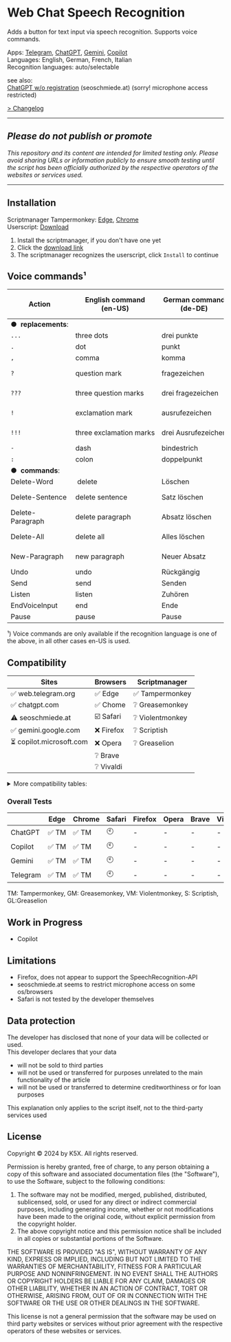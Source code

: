 ﻿# Web Chat Speech Recognition

Adds a button for text input via speech recognition. Supports voice commands.  

Apps: [Telegram](https://web.telegram.org/), [ChatGPT](https://chatgpt.com/), 
[Gemini](https://gemini.google.com/app/), [Copilot](https://copilot.microsoft.com/)  
Languages: English, German, French, Italian   
Recognition languages: auto/selectable  

see also:  
[ChatGPT w/o registration](https://seoschmiede.at/en/aitools/chatgpt-tool/) (seoschmiede.at) (sorry! microphone access restricted)

[> Changelog](CHANGELOG.md)

---

## *Please do not publish or promote*
*This repository and its content are intended for limited testing only. 
Please avoid sharing URLs or information publicly to ensure smooth testing 
until the script has been officially authorized by the respective operators 
of the websites or services used.*

---

## Installation

Scriptmanager Tampermonkey: [Edge](https://microsoftedge.microsoft.com/addons/detail/tampermonkey/iikmkjmpaadaobahmlepeloendndfphd), [Chrome](https://chromewebstore.google.com/detail/tampermonkey/dhdgffkkebhmkfjojejmpbldmpobfkfo)  
Userscript: [Download](https://github.com/K5X-miomic9/WebChatSpeechRecognition/raw/refs/heads/develop/src/WebChatSpeechRecognition.user.js)

1) Install the scriptmanager, if you don't have one yet
2) Click the [download link](https://github.com/K5X-miomic9/WebChatSpeechRecognition/raw/refs/heads/develop/src/WebChatSpeechRecognition.user.js)
3) The scriptmanager recognizes the userscript, click `Install` to continue

## Voice commands¹

|**Action**        | **English command**<br/>(en-US) | **German command**<br/>(de-DE) | **French command**<br/>(fr-FR) | **Italian command**<br/>(it-IT)
|------------------|------------------------|------------------------|-----------------------------|--------------------------|
|**●  replacements**: 
|`...`             |three dots              |drei punkte             |Trois points                  |tre puntini
|`.`               |dot                     |punkt              	 |Point                         |punto
|`,`               |comma                   |komma              	 |Virgule                       |virgola
|`?`               |question mark           |fragezeichen       	 |Point d'interrogation         |punto interrogativo
|`???`             |three question marks    |drei fragezeichen  	 |Trois points d'interrogation  |tre punti interrogativi
|`!`               |exclamation mark        |ausrufezeichen     	 |Point d'exclamation           |punto esclamativo
|`!!!`             |three exclamation marks |drei Ausrufezeichen	 |Trois points d'exclamation    |tre punti esclamativi
|`-`               |dash                    |bindestrich        	 |Trait d'union                 |trattino
|`:`               |colon                   |doppelpunkt        	 |Deux points                   |due punti
|**●  commands**:        										 
|Delete-Word       | delete                 |Löschen            	 |Supprimer                     |cancella
|Delete-Sentence   | delete sentence        |Satz löschen       	 |Supprimer la phrase           |cancella frase
|Delete-Paragraph  | delete paragraph       |Absatz löschen     	 |Supprimer le paragraphe       |cancella paragrafo
|Delete-All        | delete all             |Alles löschen      	 |Tout supprimer                |cancella tutto
|New-Paragraph     | new paragraph          |Neuer Absatz       	 |Nouveau paragraphe            |nuovo paragrafo
|Undo              | undo                   |Rückgängig         	 |Annuler                       |annulla
|Send              | send                   |Senden             	 |Envoyer                       |invia
|Listen            | listen                 |Zuhören            	 |Écouter                       |ascolta
|EndVoiceInput     | end                    |Ende               	 |Fin                           |fine
|Pause             | pause                  |Pause              	 |Pause                         |pausa

¹) Voice commands are only available if the recognition language is one of the above, in all other cases en-US is used. 

## Compatibility

Sites | Browsers | Scriptmanager
---     | ---        | ---
✅ web.telegram.org | ✅ Edge | ✅ Tampermonkey
✅ chatgpt.com      | ✅ Chome | ❔ Greasemonkey 
⚠️ seoschmiede.at   | ☑️ Safari | ❔ Violentmonkey
✅ gemini.google.com   | ❌ Firefox | ❔ Scriptish
⏳ copilot.microsoft.com | ❌ Opera| ❔ Greaselion 
|                  | ❔ Brave
|                   | ❔ Vivaldi

<details>
  <summary>More compatibility tables: </summary>

### Scriptmanager/Browser Cross-Compatibility

| **Script Manager** | **Edge** | **Chrome** | **Safari** | **Firefox** | **Opera** | **Brave** | **Vivaldi** |
|--------------------|----------|------------|------------|-------------|-----------|-----------|-------------|
| **Tampermonkey**    | ✅       | ✅         | ✅         | ✅          | ✅        | ✅        | ✅          |
| **Violentmonkey**   | ✅       | ✅         | ❌         | ✅          | ✅        | ✅        | ✅          |
| **Greasemonkey**    | ❌       | ❌         | ❌         | ✅          | ❌        | ❌        | ❌          |
| **Scriptish**       | ❌       | ❌         | ❌         | ✅          | ❌        | ❌        | ❌          |
| **Greaselion**      | ❌       | ❌         | ❌         | ❌          | ❌        | ❔        | ❌          |

### SpeechRecognition/Browser Compatibility

| **Script Manager**        | **Edge** | **Chrome** | **Safari** | **Firefox** | **Opera** | **Brave** | **Vivaldi** |
|--------------------       |----------|------------|------------|-------------|-----------|-----------|-------------|
| **SpeechRecognition-API¹** | ✅       | ✅         | ✅         | ❌          | ❌        | ❌        | ❌          |


¹) see https://developer.mozilla.org/en-US/docs/Web/API/SpeechRecognition#browser_compatibility
</details>

### Overall Tests
|         | **Edge** | **Chrome** | **Safari** | **Firefox** | **Opera** | **Brave** | **Vivaldi**
---      | ---       | ---       | ---         | ---         | ---       | ---       | ---
ChatGPT  | ✅ TM     | ✅ TM    | 🕙          | -            | -| - | - 
Copilot  | ✅ TM     | ✅ TM    | 🕙          | -            | -| - | - 
Gemini   | ✅ TM     | ✅ TM    | 🕙          | -            | -| - | - 
Telegram | ✅ TM     | ✅ TM    | 🕙          | -            | - | - | - 

TM: Tampermonkey, GM: Greasemonkey, VM: Violentmonkey, S: Scriptish, GL:Greaselion

## Work in Progress

- Copilot

## Limitations

- Firefox,  does not appear to support the SpeechRecognition-API
- seoschmiede.at seems to restrict microphone access on some os/browsers  
- Safari is not tested by the developer themselves

## Data protection

The developer has disclosed that none of your data will be collected or used.  
This developer declares that your data
- will not be sold to third parties
- will not be used or transferred for purposes unrelated to the main functionality of the article
- will not be used or transferred to determine creditworthiness or for loan purposes

This explanation only applies to the script itself, not to the third-party services used

## License

Copyright © 2024 by K5X. All rights reserved. 

Permission is hereby granted, free of charge, to any person obtaining a copy
of this software and associated documentation files (the "Software"), to use the Software, subject to the following conditions:

1. The software may not be modified, merged, published, distributed, sublicensed, sold, or used for any direct or indirect commercial purposes, including generating income, whether or not modifications have been made to the original code, without explicit permission from the copyright holder.
2. The above copyright notice and this permission notice shall be included in all copies or substantial portions of the Software.

THE SOFTWARE IS PROVIDED "AS IS", WITHOUT WARRANTY OF ANY KIND, EXPRESS OR
IMPLIED, INCLUDING BUT NOT LIMITED TO THE WARRANTIES OF MERCHANTABILITY,
FITNESS FOR A PARTICULAR PURPOSE AND NONINFRINGEMENT. IN NO EVENT SHALL THE
AUTHORS OR COPYRIGHT HOLDERS BE LIABLE FOR ANY CLAIM, DAMAGES OR OTHER
LIABILITY, WHETHER IN AN ACTION OF CONTRACT, TORT OR OTHERWISE, ARISING FROM,
OUT OF OR IN CONNECTION WITH THE SOFTWARE OR THE USE OR OTHER DEALINGS IN THE
SOFTWARE.

This license is not a general permission that the software may be used on third party websites or services without prior agreement with the respective operators of these websites or services.


